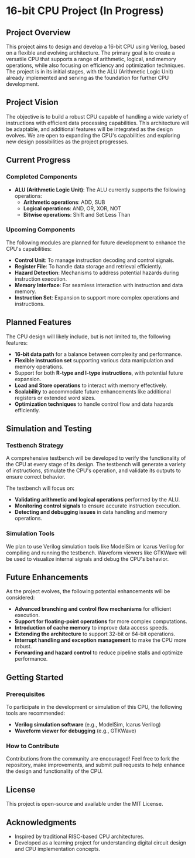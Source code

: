 # 16-bit CPU Project (In Progress)

## Project Overview
This project aims to design and develop a 16-bit CPU using Verilog, based on a flexible and evolving architecture. The primary goal is to create a versatile CPU that supports a range of arithmetic, logical, and memory operations, while also focusing on efficiency and optimization techniques. The project is in its initial stages, with the ALU (Arithmetic Logic Unit) already implemented and serving as the foundation for further CPU development.

## Project Vision
The objective is to build a robust CPU capable of handling a wide variety of instructions with efficient data processing capabilities. This architecture will be adaptable, and additional features will be integrated as the design evolves. We are open to expanding the CPU's capabilities and exploring new design possibilities as the project progresses.

## Current Progress

### Completed Components
- **ALU (Arithmetic Logic Unit)**: The ALU currently supports the following operations:
  - **Arithmetic operations**: ADD, SUB
  - **Logical operations**: AND, OR, XOR, NOT
  - **Bitwise operations**: Shift and Set Less Than

### Upcoming Components
The following modules are planned for future development to enhance the CPU's capabilities:

- **Control Unit**: To manage instruction decoding and control signals.
- **Register File**: To handle data storage and retrieval efficiently.
- **Hazard Detection**: Mechanisms to address potential hazards during instruction execution.
- **Memory Interface**: For seamless interaction with instruction and data memory.
- **Instruction Set**: Expansion to support more complex operations and instructions.

## Planned Features
The CPU design will likely include, but is not limited to, the following features:

- **16-bit data path** for a balance between complexity and performance.
- **Flexible instruction set** supporting various data manipulation and memory operations.
- Support for both **R-type and I-type instructions**, with potential future expansion.
- **Load and Store operations** to interact with memory effectively.
- **Scalability** to accommodate future enhancements like additional registers or extended word sizes.
- **Optimization techniques** to handle control flow and data hazards efficiently.

## Simulation and Testing

### Testbench Strategy
A comprehensive testbench will be developed to verify the functionality of the CPU at every stage of its design. The testbench will generate a variety of instructions, stimulate the CPU's operation, and validate its outputs to ensure correct behavior.

The testbench will focus on:
- **Validating arithmetic and logical operations** performed by the ALU.
- **Monitoring control signals** to ensure accurate instruction execution.
- **Detecting and debugging issues** in data handling and memory operations.

### Simulation Tools
We plan to use Verilog simulation tools like ModelSim or Icarus Verilog for compiling and running the testbench. Waveform viewers like GTKWave will be used to visualize internal signals and debug the CPU's behavior.

## Future Enhancements
As the project evolves, the following potential enhancements will be considered:

- **Advanced branching and control flow mechanisms** for efficient execution.
- **Support for floating-point operations** for more complex computations.
- **Introduction of cache memory** to improve data access speeds.
- **Extending the architecture** to support 32-bit or 64-bit operations.
- **Interrupt handling and exception management** to make the CPU more robust.
- **Forwarding and hazard control** to reduce pipeline stalls and optimize performance.

## Getting Started

### Prerequisites
To participate in the development or simulation of this CPU, the following tools are recommended:
- **Verilog simulation software** (e.g., ModelSim, Icarus Verilog)
- **Waveform viewer for debugging** (e.g., GTKWave)

### How to Contribute
Contributions from the community are encouraged! Feel free to fork the repository, make improvements, and submit pull requests to help enhance the design and functionality of the CPU.

## License
This project is open-source and available under the MIT License.

## Acknowledgments
- Inspired by traditional RISC-based CPU architectures.
- Developed as a learning project for understanding digital circuit design and CPU implementation concepts.
